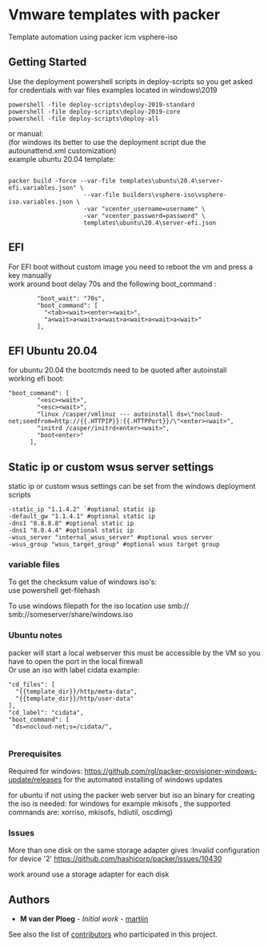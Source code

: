 # Vmware templates with packer

Template automation using packer icm vsphere-iso

## Getting Started

Use the deployment powershell scripts in deploy-scripts so you get asked for credentials 
with var files examples located in windows\2019
```
powershell -file deploy-scripts\deploy-2019-standard
powershell -file deploy-scripts\deploy-2019-core
powershell -file deploy-scripts\deploy-all 
```

or manual:  \
(for windows its better to use the deployment script due the autounattend.xml customization) \
example ubuntu 20.04 template:
```

packer build -force --var-file templates\ubuntu\20.4\server-efi.variables.json" \
                     --var-file builders\vsphere-iso\vsphere-iso.variables.json \
                     -var "vcenter_username=username" \
                     -var "vcenter_password=password" \
                     templates\ubuntu\20.4\server-efi.json
```    

## EFI
For EFI boot without custom image you need to reboot the vm and press a key manually \
work around boot delay 70s and the following boot_command : 
```
        "boot_wait": "70s",
        "boot_command": [
          "<tab><wait><enter><wait>",
          "a<wait>a<wait>a<wait>a<wait>a<wait>a<wait>"
        ],
```
## EFI Ubuntu 20.04
for ubuntu 20.04 the bootcmds need to be quoted after autoinstall \
working efi boot:
```
"boot_command": [
        "<esc><wait>",
        "<esc><wait>",
        "linux /casper/vmlinuz --- autoinstall ds=\"nocloud-net;seedfrom=http://{{.HTTPIP}}:{{.HTTPPort}}/\"<enter><wait>",
        "initrd /casper/initrd<enter><wait>",
        "boot<enter>"
      ],
```
## Static ip or custom wsus server settings
static ip or custom wsus settings can be set from the windows deployment scripts
```
-static_ip "1.1.4.2" `#optional static ip
-default_gw "1.1.4.1" #optional static ip
-dns1 "8.8.8.8" #optional static ip
-dns1 "8.8.4.4" #optional static ip
-wsus_server "internal_wsus_server" #optional wsus server
-wsus_group "wsus_target_group" #optional wsus target group

```

### variable files

To get the checksum value of windows iso's:\
use powershell get-filehash

To use windows filepath for the iso location use smb://
smb://someserver/share/windows.iso

### Ubuntu notes

packer will start a local webserver this must be accessible by the VM  so you have to open the port in the local firewall
\
Or use an iso with label cidata
example:

```
"cd_files": [
  "{{template_dir}}/http/meta-data",
  "{{template_dir}}/http/user-data"
],
"cd_label": "cidata",
"boot_command": [
 "ds=nocloud-net;s=/cidata/",
 
```

### Prerequisites

Required for windows: https://github.com/rgl/packer-provisioner-windows-update/releases
for the automated installing of windows updates

for ubuntu if not using the packer web server but iso an binary for creating the iso is needed:
for windows for example mkisofs , the supported commands are: xorriso, mkisofs, hdiutil, oscdimg)

### Issues
More than one disk on the same storage adapter gives :Invalid configuration for device '2'
https://github.com/hashicorp/packer/issues/10430

work around use a storage adapter for each disk

## Authors

* **M van der Ploeg** - *Initial work* - [martijn](https://github.com/martijnxd)

See also the list of [contributors](https://github.com/martijnxd/vmware-templates/contributors) who participated in this project.
